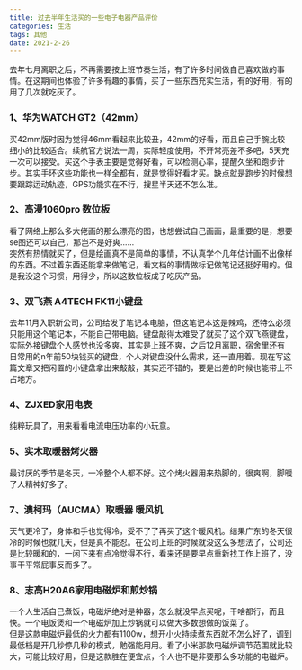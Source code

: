 ```yaml
---
title: 过去半年生活买的一些电子电器产品评价
categories: 生活
tags: 其他
date: 2021-2-26
---
```


去年七月离职之后，不再需要按上班节奏生活，有了许多时间做自己喜欢做的事情。在这期间也体验了许多有趣的事情，买了一些东西充实生活，有的好用，有的用了几次就吃灰了。
<!-- more -->

### **1、华为WATCH GT2（42mm）**
买42mm版时因为觉得46mm看起来比较丑，42mm的好看，而且自己手腕比较细小的比较适合。续航官方说法一周，实际轻度使用，不开常亮差不多吧，5天充一次可以接受。买这个手表主要是觉得好看，可以检测心率，提醒久坐和跑步计步。其实手环这些功能也一样全都有，就是觉得好看才买。缺点就是跑步的时候想要跟踪运动轨迹，GPS功能实在不行，搜星半天还不怎么准。

### **2、高漫1060pro 数位板**
看了网络上那么多大佬画的那么漂亮的图，也想尝试自己画画，最重要的是，想要se图还可以自己，那岂不是好爽......  
突然有热情就买了，但是绘画真不是简单的事情，不认真学个几年估计画不出像样的东西。不过着东西还能拿来做笔记，看文档的事情做标记做笔记还挺好用的。但是我没这个习惯，用得少，所以这数位板成了吃灰产品。

### **3、双飞燕 A4TECH FK11小键盘**
去年11月入职新公司，公司给发了笔记本电脑，但这笔记本这是辣鸡，还特么必须只能用这个笔记本，不能自己带电脑。键盘敲得太难受了就买了这个双飞燕键盘，实际外接键盘个人感觉也没多爽，其实是上班不爽，之后12月离职，宿舍里还有日常用的n年前50块钱买的键盘，个人对键盘没什么需求，还一直用着。现在写这篇文章又把闲置的小键盘拿出来敲敲，其实还不错的，要是出差的时候也能带上不占地方。

### **4、ZJXED家用电表**
纯粹玩具了，用来看看电流电压功率的小玩意。

### **5、实木取暖器烤火器**
最讨厌的季节是冬天，一冷整个人都不好。这个烤火器用来热脚的，很爽啊，脚暖了人精神好多了。

### **7、澳柯玛（AUCMA）取暖器 暖风机**
天气更冷了，身体和手也觉得冷，受不了了再买了这个暖风机。结果广东的冬天很冷的时候也就几天，但是真不能忍。在公司上班的时候就没这么多想法了，公司还是比较暖和的，一闲下来有点冷觉得不行，看来还是要早点重新找工作上班了，没事干平常屁事反而多了。

### **8、志高H20A6家用电磁炉和煎炒锅**
一个人生活自己煮饭，电磁炉绝对是神器，怎么就没早点买呢，干啥都行，而且快。一个电饭煲和一个电磁炉加上炒锅就可以做大多数想做的饭菜了。  
但是这款电磁炉最低的火力都有1100w，想开小火持续煮东西就不怎么好了，调到最低档是开几秒停几秒的模式，勉强能用用。看了小米那款电磁炉调节范围就比较大，可能比较好用，但是这款胜在便宜点，个人也不是非要那么多功能的电磁炉。


